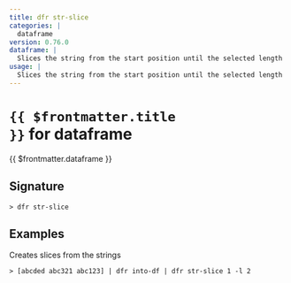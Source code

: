 ```yaml
---
title: dfr str-slice
categories: |
  dataframe
version: 0.76.0
dataframe: |
  Slices the string from the start position until the selected length
usage: |
  Slices the string from the start position until the selected length
---
```


# <code>{{ $frontmatter.title }}</code> for dataframe

<div class='command-title'>{{ $frontmatter.dataframe }}</div>

## Signature

```> dfr str-slice ```

## Examples

Creates slices from the strings
```shell
> [abcded abc321 abc123] | dfr into-df | dfr str-slice 1 -l 2
```
